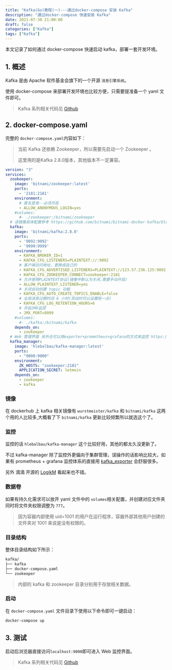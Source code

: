 ```yaml
---
title: "Kafka(Go)教程(一)---通过docker-compose 安装 Kafka"
description: "通过docker-compose 快速安装 Kafka"
date: 2021-07-30 21:00:00
draft: false
categories: ["Kafka"]
tags: ["Kafka"]
---
```


本文记录了如何通过 docker-compose 快速启动 kafka，部署一套开发环境。

<!--more-->

## 1. 概述

Kafka 是由 Apache 软件基金会旗下的一个开源 `消息引擎系统`。

使用 docker-compose 来部署开发环境也比较方便，只需要提准备一个 yaml 文件即可。

> Kafka 系列相关代码见 [Github][Github]



## 2. docker-compose.yaml

完整的 `docker-compose.yaml`内容如下：

> 当前 Kafka 还依赖 Zookeeper，所以需要先启动一个 Zookeeper 。
>
> 这里用的是Kafka 2.8.0版本，其他版本不一定兼容。

```yaml
version: "3"
services:
  zookeeper:
    image: 'bitnami/zookeeper:latest'
    ports:
      - '2181:2181'
    environment:
      # 匿名登录--必须开启
      - ALLOW_ANONYMOUS_LOGIN=yes
    #volumes:
      #- ./zookeeper:/bitnami/zookeeper
  # 该镜像具体配置参考 https://github.com/bitnami/bitnami-docker-kafka/blob/master/README.md
  kafka:
    image: 'bitnami/kafka:2.8.0'
    ports:
      - '9092:9092'
      - '9999:9999'
    environment:
      - KAFKA_BROKER_ID=1
      - KAFKA_CFG_LISTENERS=PLAINTEXT://:9092
      # 客户端访问地址，更换成自己的
      - KAFKA_CFG_ADVERTISED_LISTENERS=PLAINTEXT://123.57.236.125:9092
      - KAFKA_CFG_ZOOKEEPER_CONNECT=zookeeper:2181
      # 允许使用PLAINTEXT协议(镜像中默认为关闭,需要手动开启)
      - ALLOW_PLAINTEXT_LISTENER=yes
      # 关闭自动创建 topic 功能
      - KAFKA_CFG_AUTO_CREATE_TOPICS_ENABLE=false
      # 全局消息过期时间 6 小时(测试时可以设置短一点)
      - KAFKA_CFG_LOG_RETENTION_HOURS=6
      # 开启JMX监控
      - JMX_PORT=9999
    #volumes:
      #- ./kafka:/bitnami/kafka
    depends_on:
      - zookeeper
  # Web 管理界面 另外也可以用exporter+prometheus+grafana的方式来监控 https://github.com/danielqsj/kafka_exporter
  kafka_manager:
    image: 'hlebalbau/kafka-manager:latest'
    ports:
      - "9000:9000"
    environment:
      ZK_HOSTS: "zookeeper:2181"
      APPLICATION_SECRET: letmein
    depends_on:
      - zookeeper
      - kafka
```



### 镜像

在 dockerhub 上 kafka 相关镜像有 `wurstmeister/kafka` 和 `bitnami/kafka` 这两个用的人比较多,大概看了下 `bitnami/kafka` 更新比较频繁所以就选这个了。

### 监控

监控的话 `hlebalbau/kafka-manager` 这个比较好用，其他的都太久没更新了。

不过 kafka-manager 除了监控外更偏向于集群管理，误操作的话影响比较大，如果有 prometheus + grafana 监控体系的直接用 [kafka_exporter](https://github.com/danielqsj/kafka_exporter) 会舒服很多。

另外 滴滴 开源的 [LogikM](https://github.com/didi/LogiKM) 看起来也不错。



### 数据卷

如果有持久化需求可以放开 yaml 文件中的 `volumes`相关配置，并创建对应文件夹同时将文件夹权限调整为 `777`。

> 因为容器内部使用 uid=1001 的用户在运行程序，容器外部其他用户创建的文件夹对 1001 来说是没有权限的。



### 目录结构

整体目录结构如下所示：

```sh
kafka/
├── kafka
├── docker-compose.yaml
└── zookeeper
```

>  内部的 kafka 和 zookeeper 目录分别用于存放相关数据。



### 启动

在 `docker-compose.yaml` 文件目录下使用以下命令即可一键启动：

```sh
docker-compose up
```



## 3. 测试

启动后浏览器直接访问`localhost:9000`即可进入 Web 监控界面。



> Kafka 系列相关代码见 [Github][Github]



[github]:https://github.com/barrypt/kafka-go-example